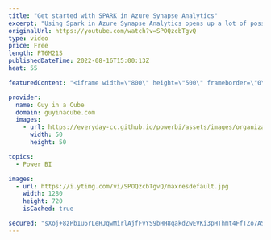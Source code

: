 ```yaml
---
title: "Get started with SPARK in Azure Synapse Analytics"
excerpt: "Using Spark in Azure Synapse Analytics opens up a lot of possibilities to work with your data. Venk joins us to get you started with setting it up and quickly using data.  Connect with Venk: https://www.linkedin.com/in/venkatesh-titte-4907467/  Apache Spark in Azure Synapse Analytics https://docs.microsoft.com/azure/synapse-analytics/spark/apache-spark-overview"
originalUrl: https://youtube.com/watch?v=SPOQzcbTgvQ
type: video
price: Free
length: PT6M21S
publishedDateTime: 2022-08-16T15:00:13Z
heat: 55

featuredContent: "<iframe width=\"800\" height=\"500\" frameborder=\"0\" src=\"https://www.youtube.com/embed/SPOQzcbTgvQ\" allow=\"accelerometer; autoplay; encrypted-media; gyroscope; picture-in-picture\" allowfullscreen></iframe>"

provider:
  name: Guy in a Cube
  domain: guyinacube.com
  images:
    - url: https://everyday-cc.github.io/powerbi/assets/images/organizations/guyinacube.com-50x50.jpg
      width: 50
      height: 50

topics:
  - Power BI

images:
  - url: https://i.ytimg.com/vi/SPOQzcbTgvQ/maxresdefault.jpg
    width: 1280
    height: 720
    isCached: true

secured: "sXoj+8zPb1u6rLeHJqwMirlAjfFvYS9bHH8qakdZwEVKi3pHThmt4FfTZo7AS/ekMXjR0u1iirafTpuU9FQAYqDxgB88/zJQhSBmY8j0GRAKfRJadFtTjmkfMcdFZwCoIhGx3oRj9jnAkUMBRdZLg4mMOeV3LN7FGMjAdy7S3YyEdMxcQxFAOTr3oVjg22KUgeQFwu9sWaTGqtvrwpPVrwpt6rXOJ4mx0OAIAHRSu2gFEICC1wN34vdlEOOCDHPbzByEJcBFbu8cyXA/WbMvWxzPZH/2+7UQahE55xEcEjiBx106vqqvSSLJHR3USD7QPJTe/5mlmZNsdVBCjyGCTCHU9REhF+B62FAZiaPwQtMgLmWNfj8zYypGllrXca8uG+cwpcjM6Z5o8kG5dgtgsmIJmOgnytZCA32VFKkptrI=;ehtcpLn37iPeBKeFKMz16A=="
---
```


